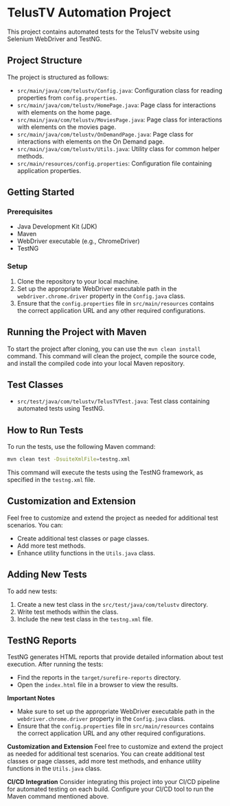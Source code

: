 # TelusTV Automation Project

This project contains automated tests for the TelusTV website using Selenium WebDriver and TestNG.

## Project Structure

The project is structured as follows:

- `src/main/java/com/telustv/Config.java`: Configuration class for reading properties from `config.properties`.
- `src/main/java/com/telustv/HomePage.java`: Page class for interactions with elements on the home page.
- `src/main/java/com/telustv/MoviesPage.java`: Page class for interactions with elements on the movies page.
- `src/main/java/com/telustv/OnDemandPage.java`: Page class for interactions with elements on the On Demand page.
- `src/main/java/com/telustv/Utils.java`: Utility class for common helper methods.
- `src/main/resources/config.properties`: Configuration file containing application properties.

## Getting Started

### Prerequisites

- Java Development Kit (JDK)
- Maven
- WebDriver executable (e.g., ChromeDriver)
- TestNG

### Setup

1. Clone the repository to your local machine.
2. Set up the appropriate WebDriver executable path in the `webdriver.chrome.driver` property in the `Config.java` class.
3. Ensure that the `config.properties` file in `src/main/resources` contains the correct application URL and any other required configurations.
## Running the Project with Maven

To start the project after cloning, you can use the `mvn clean install` command. This command will clean the project, compile the source code, and install the compiled code into your local Maven repository.



## Test Classes

- `src/test/java/com/telustv/TelusTVTest.java`: Test class containing automated tests using TestNG.

## How to Run Tests

To run the tests, use the following Maven command:

```bash
mvn clean test -DsuiteXmlFile=testng.xml
```

This command will execute the tests using the TestNG framework, as specified in the `testng.xml` file.

## Customization and Extension

Feel free to customize and extend the project as needed for additional test scenarios. You can:

- Create additional test classes or page classes.
- Add more test methods.
- Enhance utility functions in the `Utils.java` class.

## Adding New Tests

To add new tests:

1. Create a new test class in the `src/test/java/com/telustv` directory.
2. Write test methods within the class.
3. Include the new test class in the `testng.xml` file.

## TestNG Reports

TestNG generates HTML reports that provide detailed information about test execution. After running the tests:

- Find the reports in the `target/surefire-reports` directory.
- Open the `index.html` file in a browser to view the results.


**Important Notes**
- Make sure to set up the appropriate WebDriver executable path in the `webdriver.chrome.driver` property in the `Config.java` class.
- Ensure that the `config.properties` file in `src/main/resources` contains the correct application URL and any other required configurations.

**Customization and Extension**
Feel free to customize and extend the project as needed for additional test scenarios. You can create additional test classes or page classes, add more test methods, and enhance utility functions in the `Utils.java` class.

**CI/CD Integration**
Consider integrating this project into your CI/CD pipeline for automated testing on each build. Configure your CI/CD tool to run the Maven command mentioned above.


